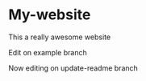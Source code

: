 # My-website

This a really awesome website

Edit on example branch

Now editing on update-readme branch 
